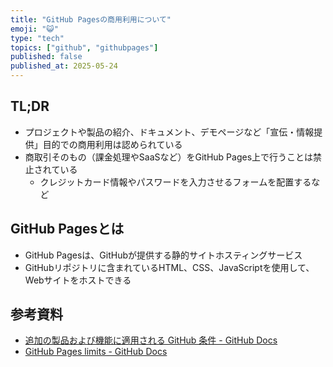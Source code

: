 ```yaml
---
title: "GitHub Pagesの商用利用について"
emoji: "😺"
type: "tech"
topics: ["github", "githubpages"]
published: false
published_at: 2025-05-24
---
```


## TL;DR

- プロジェクトや製品の紹介、ドキュメント、デモページなど「宣伝・情報提供」目的での商用利用は認められている
- 商取引そのもの（課金処理やSaaSなど）をGitHub Pages上で行うことは禁止されている
  - クレジットカード情報やパスワードを入力させるフォームを配置するなど

## GitHub Pagesとは

- GitHub Pagesは、GitHubが提供する静的サイトホスティングサービス
- GitHubリポジトリに含まれているHTML、CSS、JavaScriptを使用して、Webサイトをホストできる

## 参考資料

- [追加の製品および機能に適用される GitHub 条件 - GitHub Docs](https://docs.github.com/ja/site-policy/github-terms/github-terms-for-additional-products-and-features#pages)
- [GitHub Pages limits - GitHub Docs](https://docs.github.com/ja/pages/getting-started-with-github-pages/github-pages-limits)
